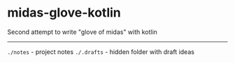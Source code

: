 # midas-glove-kotlin
Second attempt to write "glove of midas" with kotlin

---

`./notes` - project notes
`./.drafts` - hidden folder with draft ideas